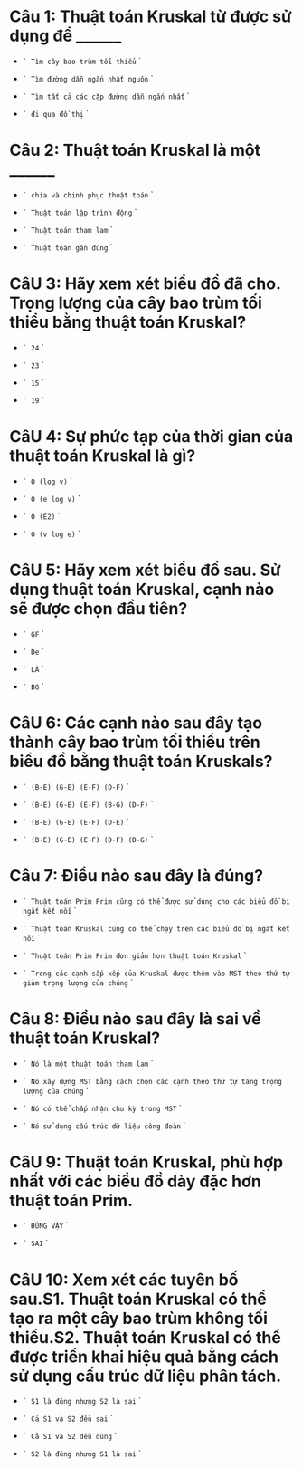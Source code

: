# Câu 1: Thuật toán Kruskal từ được sử dụng để ______

* `` `
  Tìm cây bao trùm tối thiểu
  `` `

- `` `
  Tìm đường dẫn ngắn nhất nguồn
  `` `

- `` `
  Tìm tất cả các cặp đường dẫn ngắn nhất
  `` `

- `` `
  đi qua đồ thị
  `` `

# Câu 2: Thuật toán Kruskal là một ______

- `` `
  chia và chinh phục thuật toán
  `` `

- `` `
  Thuật toán lập trình động
  `` `

* `` `
  Thuật toán tham lam
  `` `

- `` `
  Thuật toán gần đúng
  `` `

# CâU 3: Hãy xem xét biểu đồ đã cho. Trọng lượng của cây bao trùm tối thiểu bằng thuật toán Kruskal?

- `` `
  24
  `` `

- `` `
  23
  `` `

- `` `
  15
  `` `

* `` `
  19
  `` `

# CâU 4: Sự phức tạp của thời gian của thuật toán Kruskal là gì?

- `` `
  O (log v)
  `` `

* `` `
  O (e log v)
  `` `

- `` `
  O (E2)
  `` `

- `` `
  O (v log e)
  `` `

# CâU 5: Hãy xem xét biểu đồ sau. Sử dụng thuật toán Kruskal, cạnh nào sẽ được chọn đầu tiên?

- `` `
  GF
  `` `

- `` `
  De
  `` `

* `` `
  LÀ
  `` `

- `` `
  BG
  `` `

# CâU 6: Các cạnh nào sau đây tạo thành cây bao trùm tối thiểu trên biểu đồ bằng thuật toán Kruskals?

* `` `
  (B-E) (G-E) (E-F) (D-F)
  `` `

- `` `
  (B-E) (G-E) (E-F) (B-G) (D-F)
  `` `

- `` `
  (B-E) (G-E) (E-F) (D-E)
  `` `

- `` `
  (B-E) (G-E) (E-F) (D-F) (D-G)
  `` `

# Câu 7: Điều nào sau đây là đúng?

- `` `
  Thuật toán Prim Prim cũng có thể được sử dụng cho các biểu đồ bị ngắt kết nối
  `` `

* `` `
  Thuật toán Kruskal cũng có thể chạy trên các biểu đồ bị ngắt kết nối
  `` `

- `` `
  Thuật toán Prim Prim đơn giản hơn thuật toán Kruskal
  `` `

- `` `
  Trong các cạnh sắp xếp của Kruskal được thêm vào MST theo thứ tự giảm trọng lượng của chúng
  `` `

# Câu 8: Điều nào sau đây là sai về thuật toán Kruskal?

- `` `
  Nó là một thuật toán tham lam
  `` `

- `` `
  Nó xây dựng MST bằng cách chọn các cạnh theo thứ tự tăng trọng lượng của chúng
  `` `

* `` `
  Nó có thể chấp nhận chu kỳ trong MST
  `` `

- `` `
  Nó sử dụng cấu trúc dữ liệu công đoàn
  `` `

# CâU 9: Thuật toán Kruskal, phù hợp nhất với các biểu đồ dày đặc hơn thuật toán Prim.

- `` `
  ĐÚNG VẬY
  `` `

* `` `
  SAI
  `` `

# CâU 10: Xem xét các tuyên bố sau.S1. Thuật toán Kruskal có thể tạo ra một cây bao trùm không tối thiểu.S2. Thuật toán Kruskal có thể được triển khai hiệu quả bằng cách sử dụng cấu trúc dữ liệu phân tách.

- `` `
  S1 là đúng nhưng S2 là sai
  `` `

- `` `
  Cả S1 và S2 đều sai
  `` `

- `` `
  Cả S1 và S2 đều đúng
  `` `

* `` `
  S2 là đúng nhưng S1 là sai
  `` `